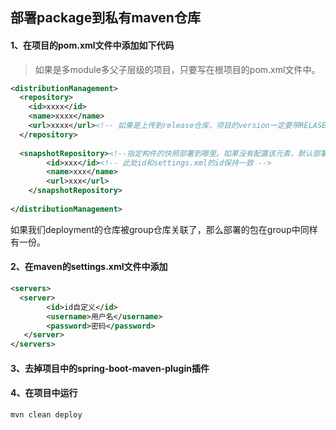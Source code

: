 ## 部署package到私有maven仓库



#### 1、在项目的pom.xml文件中添加如下代码

> 如果是多module多父子层级的项目，只要写在根项目的pom.xml文件中。

```xml
<distributionManagement>
  <repository>
    <id>xxxx</id>
    <name>xxxx</name>
    <url>xxxx</url><!-- 如果是上传到release仓库，项目的version一定要带RELASE，比如：0.0.5.RELEASE -->
  </repository>
  
  <snapshotRepository><!--指定构件的快照部署到哪里。如果没有配置该元素，默认部署到repository元素配置的仓库，参见distributionManagement/repository元素 -->
        <id>xxx</id><!-- 此处id和settings.xml的id保持一致 -->
        <name>xxx</name>
        <url>xxx</url>
    </snapshotRepository>
  
</distributionManagement>
```

如果我们deployment的仓库被group仓库关联了，那么部署的包在group中同样有一份。

#### 2、在maven的settings.xml文件中添加

```xml
<servers>
  <server>
        <id>id自定义</id>
        <username>用户名</username>
        <password>密码</password>
   </server>
</servers>
```



#### 3、去掉项目中的spring-boot-maven-plugin插件



#### 4、在项目中运行

```shell
mvn clean deploy
```



